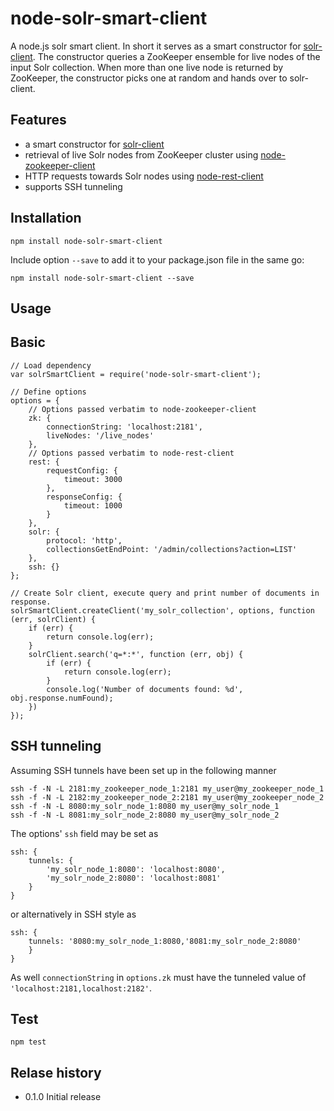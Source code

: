 node-solr-smart-client
======================

A node.js solr smart client. In short it serves as a smart constructor for [solr-client](https://github.com/lbdremy/solr-node-client). The constructor queries a ZooKeeper
ensemble for live nodes of the input Solr collection. When more than one live node is returned by ZooKeeper, the constructor picks one at random and hands over to solr-client.

Features
--------

* a smart constructor for [solr-client](https://github.com/lbdremy/solr-node-client)
* retrieval of live Solr nodes from ZooKeeper cluster using [node-zookeeper-client](https://github.com/alexguan/node-zookeeper-client)
* HTTP requests towards Solr nodes using [node-rest-client](https://github.com/aacerox/node-rest-client)
* supports SSH tunneling

Installation
------------

    npm install node-solr-smart-client
    
Include option `--save` to add it to your package.json file in the same go:

    npm install node-solr-smart-client --save
    
Usage
-----

## Basic

    // Load dependency
    var solrSmartClient = require('node-solr-smart-client');
    
    // Define options
    options = {
        // Options passed verbatim to node-zookeeper-client
        zk: {
            connectionString: 'localhost:2181',
            liveNodes: '/live_nodes'
        },
        // Options passed verbatim to node-rest-client
        rest: {
            requestConfig: {
                timeout: 3000
            },
            responseConfig: {
                timeout: 1000
            }
        },
        solr: {
            protocol: 'http',
            collectionsGetEndPoint: '/admin/collections?action=LIST'
        },
        ssh: {}
    };
    
    // Create Solr client, execute query and print number of documents in response.
    solrSmartClient.createClient('my_solr_collection', options, function (err, solrClient) {
        if (err) {
            return console.log(err);
        }
        solrClient.search('q=*:*', function (err, obj) {
            if (err) {
                return console.log(err);
            }
            console.log('Number of documents found: %d', obj.response.numFound);
        })
    });
    
## SSH tunneling

Assuming SSH tunnels have been set up in the following manner

    ssh -f -N -L 2181:my_zookeeper_node_1:2181 my_user@my_zookeeper_node_1
    ssh -f -N -L 2182:my_zookeeper_node_2:2181 my_user@my_zookeeper_node_2
    ssh -f -N -L 8080:my_solr_node_1:8080 my_user@my_solr_node_1
    ssh -f -N -L 8081:my_solr_node_2:8080 my_user@my_solr_node_2
    
The options' `ssh` field may be set as

    ssh: {
        tunnels: {
            'my_solr_node_1:8080': 'localhost:8080',
            'my_solr_node_2:8080': 'localhost:8081'
        }
    }

or alternatively in SSH style as

    ssh: {
        tunnels: '8080:my_solr_node_1:8080,'8081:my_solr_node_2:8080'
        }
    }
    
As well `connectionString` in `options.zk` must have the tunneled value of `'localhost:2181,localhost:2182'`.
    
Test
----

    npm test
    
Relase history
--------------

* 0.1.0 Initial release

